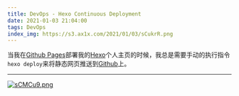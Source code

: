 ```yaml
---
title: DevOps - Hexo Continuous Deployment
date: 2021-01-03 21:04:00
tags: DevOps
index_img: https://s3.ax1x.com/2021/01/03/sCukrR.png
---
```


当我在[Github Pages](https://pages.github.com/)部署我的[Hexo](https://hexo.io/)个人主页的时候，我总是需要手动的执行指令`hexo deploy`来将静态网页推送到[Github](https://github.com/)上。

----------
[![sCMCu9.png](https://s3.ax1x.com/2021/01/03/sCMCu9.png)](https://imgchr.com/i/sCMCu9)